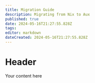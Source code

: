 ```yaml
---
title: Migration Guide
description: Migrating from Nix to Aux
published: true
date: 2024-05-16T21:27:55.828Z
tags: 
editor: markdown
dateCreated: 2024-05-16T21:27:55.828Z
---
```


# Header
Your content here